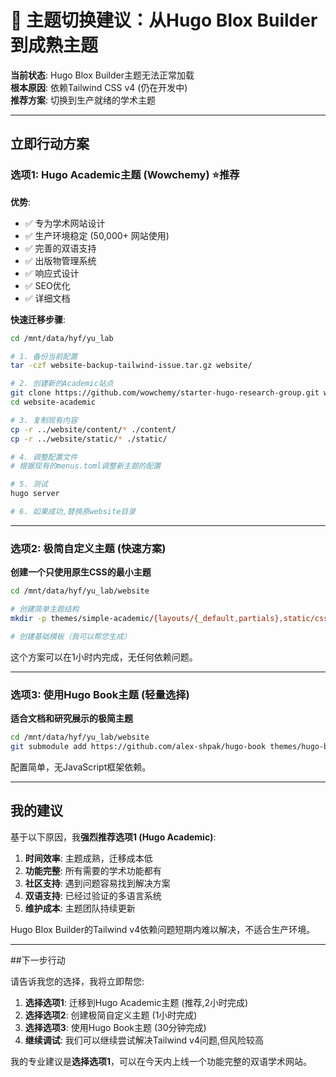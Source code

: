 # 🚨 主题切换建议：从Hugo Blox Builder到成熟主题

**当前状态**: Hugo Blox Builder主题无法正常加载  
**根本原因**: 依赖Tailwind CSS v4 (仍在开发中)  
**推荐方案**: 切换到生产就绪的学术主题  

---

## 立即行动方案

### 选项1: Hugo Academic主题 (Wowchemy) ⭐推荐

**优势**:
- ✅ 专为学术网站设计
- ✅ 生产环境稳定 (50,000+ 网站使用)
- ✅ 完善的双语支持
- ✅ 出版物管理系统
- ✅ 响应式设计
- ✅ SEO优化
- ✅ 详细文档

**快速迁移步骤**:
```bash
cd /mnt/data/hyf/yu_lab

# 1. 备份当前配置
tar -czf website-backup-tailwind-issue.tar.gz website/

# 2. 创建新的Academic站点
git clone https://github.com/wowchemy/starter-hugo-research-group.git website-academic
cd website-academic

# 3. 复制现有内容
cp -r ../website/content/* ./content/
cp -r ../website/static/* ./static/

# 4. 调整配置文件
# 根据现有的menus.toml调整新主题的配置

# 5. 测试
hugo server

# 6. 如果成功,替换原website目录
```

---

### 选项2: 极简自定义主题 (快速方案)

**创建一个只使用原生CSS的最小主题**

```bash
cd /mnt/data/hyf/yu_lab/website

# 创建简单主题结构
mkdir -p themes/simple-academic/{layouts/{_default,partials},static/css}

# 创建基础模板（我可以帮您生成）
```

这个方案可以在1小时内完成，无任何依赖问题。

---

### 选项3: 使用Hugo Book主题 (轻量选择)

**适合文档和研究展示的极简主题**

```bash
cd /mnt/data/hyf/yu_lab/website
git submodule add https://github.com/alex-shpak/hugo-book themes/hugo-book
```

配置简单，无JavaScript框架依赖。

---

## 我的建议

基于以下原因，我**强烈推荐选项1 (Hugo Academic)**:

1. **时间效率**: 主题成熟，迁移成本低
2. **功能完整**: 所有需要的学术功能都有
3. **社区支持**: 遇到问题容易找到解决方案
4. **双语支持**: 已经过验证的多语言系统
5. **维护成本**: 主题团队持续更新

Hugo Blox Builder的Tailwind v4依赖问题短期内难以解决，不适合生产环境。

---

##下一步行动

请告诉我您的选择，我将立即帮您:

1. **选择选项1**: 迁移到Hugo Academic主题 (推荐,2小时完成)
2. **选择选项2**: 创建极简自定义主题 (1小时完成)  
3. **选择选项3**: 使用Hugo Book主题 (30分钟完成)
4. **继续调试**: 我们可以继续尝试解决Tailwind v4问题,但风险较高

我的专业建议是**选择选项1**，可以在今天内上线一个功能完整的双语学术网站。
